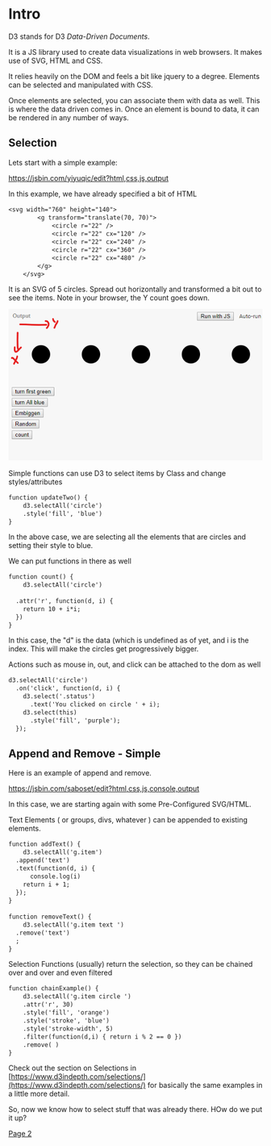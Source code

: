 #  Intro

D3 stands for  D3 *Data-Driven Documents*.

It is a JS library used to create data visualizations in web browsers.  It makes use of SVG, HTML and CSS.

It relies heavily on the DOM and feels a bit like jquery to a degree. Elements can be selected and manipulated with CSS.

Once elements are selected, you can associate them with data as well.  This is where the data driven comes in.  Once an element is bound to data, it can be rendered in any number of ways.

## Selection

Lets start with a simple example:

https://jsbin.com/yiyuqic/edit?html,css,js,output

In this example, we have already specified a bit of HTML

```
<svg width="760" height="140">
		<g transform="translate(70, 70)">
			<circle r="22" />
			<circle r="22" cx="120" />
			<circle r="22" cx="240" />
			<circle r="22" cx="360" />
			<circle r="22" cx="480" />
		</g>
	</svg>
```
It is an SVG of 5 circles.  Spread out horizontally and transformed a bit out to see the items.  Note in your browser, the Y count goes down.


![alt text](d3.ov.bubbles1.png)

Simple functions can use D3 to select items by Class and change styles/attributes

```
function updateTwo() {
	d3.selectAll('circle')
	.style('fill', 'blue')
}
```
In the above case, we are selecting all the elements that are circles and setting their style to blue.

We can put functions in there as well

```
function count() {
	d3.selectAll('circle')
	 
  .attr('r', function(d, i) {
    return 10 + i*i;
  })
}
```

In this case, the "d" is the data (which is undefined as of yet, and i is the index. This will make the circles get progressively bigger.

Actions such as mouse in, out, and click can be attached to the dom as well

```
d3.selectAll('circle')
  .on('click', function(d, i) {
    d3.select('.status')
      .text('You clicked on circle ' + i);
    d3.select(this)
      .style('fill', 'purple');
  });
```

## Append and Remove - Simple

Here is an example of append and remove.

https://jsbin.com/saboset/edit?html,css,js,console,output

In this case, we are starting again with some Pre-Configured SVG/HTML.

Text Elements ( or groups, divs, whatever ) can be appended to existing elements.

```
function addText() {
	d3.selectAll('g.item')
  .append('text')
  .text(function(d, i) {
      console.log(i)
    return i + 1;
  }); 
}
 
function removeText() {
	d3.selectAll('g.item text ')
  .remove('text')
  ; 
}
```


Selection Functions (usually) return the selection, so they can be chained over and over and even filtered

```
function chainExample() {
	d3.selectAll('g.item circle ')
    .attr('r', 30)
    .style('fill', 'orange')
    .style('stroke', 'blue')
    .style('stroke-width', 5)
    .filter(function(d,i) { return i % 2 == 0 })
    .remove( )
}
```

Check out the section on Selections in [https://www.d3indepth.com/selections/](https://www.d3indepth.com/selections/)
for basically the same examples in a little more detail.

So, now we know how to select stuff that was already there.
HOw do we put it up?



[Page 2](page2.md)
